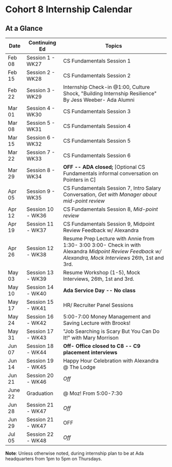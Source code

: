 # Cohort 8 Internship Calendar

## At a Glance

Date    | Continuing Ed         | Topics
--------|----------------|-----------------------------
Feb 08  | Session 1 - WK27 | CS Fundamentals Session 1
Feb 15  | Session 2 - WK28 | CS Fundamentals Session 2
Feb 22  | Session 3 - WK29 | Internship Check-in @1:00, Culture Shock, "Building Internship Resilience" By Jess Weeber- Ada Alumni
Mar 01  | Session 4 - WK30 | CS Fundamentals Session 3
Mar 08  | Session 5 - WK31 | CS Fundamentals Session 4
Mar 15  | Session 6 - WK32 | CS Fundamentals Session 5
Mar 22  | Session 7 - WK33 | CS Fundamentals Session 6
Mar 29  | Session 8 - WK34 | **OFF -- ADA closed;** [Optional CS Fundamentals informal conversation on Pointers in C]
Apr 05  | Session 9 - WK35 | CS Fundamentals Session 7, Intro Salary Conversation, *Get with Manager about mid-point review*
Apr 12  | Session 10 - WK36 | CS Fundamentals Session 8, *Mid-point review*
Apr 19  | Session 11 - WK37 | CS Fundamentals Session 9, Midpoint Review Feedback w/ Alexandra
Apr 26  | Session 12 - WK38 | Resume Prep Lecture with Annie from 1:30- 3:00   3:00- Check in with Alexandra *Midpoint Review Feedback w/ Alexandra, Mock Interviews* 26th, 1st and 3rd.
May 03  | Session 13 - WK39 | Resume Workshop (1-5),  Mock Interviews, 26th, 1st and 3rd.
May 10  | Session 14 - WK40 | **Ada Service Day -- No class**
May 17  | Session 15 - WK41 |HR/ Recruiter Panel Sessions
May 24  | Session 16 - WK42 | 5:00-7:00 Money Management and Saving Lecture with Brooks! 
May 31  | Session 17 - WK43 |"Job Searching is Scary But You Can Do It!" with Mary Morrison 
Jun 07  | Session 18 - WK44 | **Off- Office closed to C8 -- C9 placement interviews**
Jun 14  | Session 19 - WK45 | Happy Hour Celebration with Alexandra @ The Lodge 
Jun 21| Session 20 - WK46 | *Off*
June 22 |  Graduation| @ Moz! From 5:00-7:30
Jun 28  | Session 21 - WK47 | *Off*
Jun 29  | Session 21 - WK47 | OFF
Jul 05  | Session 22 - WK48 | *Off*

**Note**: Unless otherwise noted, during internship plan to be at Ada headquarters from 1pm to 5pm on Thursdays.
